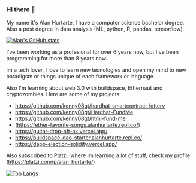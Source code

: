 ### Hi there 👋

My name it's Alan Hurtarte, I have a computer science bachelor degree. Also a post degree in data analysis (ML, python, R, pandas, tensorflow).

[![Alan's GitHub stats](https://github-readme-stats.vercel.app/api?username=kenny08gt)](https://github.com/anuraghazra/github-readme-stats)


I've been working as a profesional for over 6 years now, but I've been programming for more than 8 years now.

Im a tech lover, I love to learn new tecnologies and open my mind to new paradigsm or things unique of each framework or language. 

<!-- I'm currenlty taking a udemy course about recommendation systems with ML and AI, you can check my progress here https://unique-windshield-26d.notion.site/Building-recommender-systems-with-ml-and-AI-78ece685d352498299ef861aa533e6a1 -->

Also I'm learning about web 3.0 with buildspace, Ethernaut and cryptozombies. Here are some of my projects:
 * https://github.com/kenny08gt/hardhat-smartcontract-lottery
 * https://github.com/kenny08gt/Hardhat-FundMe
 * https://github.com/kenny08gt/html-fund-me
 * (https://ether-favorite-songs.alanhurtarte.repl.co/)
 * https://guitar-drop-nft-ak.vercel.app/
 * https://buildspace-dao-starter.alanhurtarte.repl.co/
 * https://dapp-election-solidity.vercel.app/

Also subscribed to Platzi, where Im learning a lot of stuff, check my profile (https://platzi.com/p/alan_hurtarte/)


[![Top Langs](https://github-readme-stats.vercel.app/api/top-langs/?username=kenny08gt&layout=compact)](https://github.com/anuraghazra/github-readme-stats)



<!--
**kenny08gt/kenny08gt** is a ✨ _special_ ✨ repository because its `README.md` (this file) appears on your GitHub profile.

Here are some ideas to get you started:

- 🔭 I’m currently working on ...
- 🌱 I’m currently learning ...
- 👯 I’m looking to collaborate on ...
- 🤔 I’m looking for help with ...
- 💬 Ask me about ...
- 📫 How to reach me: ...
- 😄 Pronouns: ...
- ⚡ Fun fact: ...
-->
